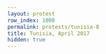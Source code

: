 ```yaml
---
layout: protest
row_index: 1000
permalink: protests/tunisia-8
title: Tunisia, April 2017
hidden: true
---
```

